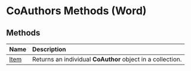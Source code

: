 
# CoAuthors Methods (Word)

## Methods



|**Name**|**Description**|
|:-----|:-----|
|[Item](b487afa7-0f49-1cdb-997e-ca9bf384d486.md)|Returns an individual  **CoAuthor** object in a collection.|
